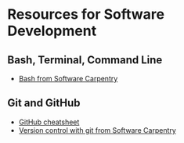 # Resources for Software Development

## Bash, Terminal, Command Line
- [Bash from Software Carpentry](http://swcarpentry.github.io/shell-novice/reference.html)

## Git and GitHub
- [GitHub cheatsheet](https://services.github.com/kit/downloads/github-git-cheat-sheet.pdf)
- [Version control with git from Software Carpentry](http://swcarpentry.github.io/git-novice/reference.html)



